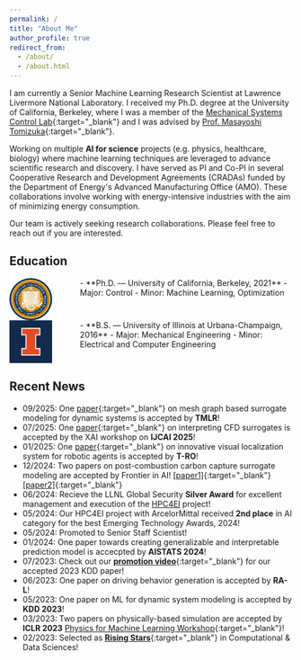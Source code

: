 ```yaml
---
permalink: /
title: "About Me"
author_profile: true
redirect_from: 
  - /about/
  - /about.html
---
```


I am currently a Senior Machine Learning Research Scientist at Lawrence Livermore National Laboratory. I received my Ph.D. degree at the University of California, Berkeley, where I was a member of the [Mechanical Systems Control Lab](https://msc.berkeley.edu){:target="_blank"} and I was advised by [Prof. Masayoshi Tomizuka](https://me.berkeley.edu/people/masayoshi-tomizuka/){:target="_blank"}. 

Working on multiple **AI for science** projects (e.g. physics, healthcare, biology) where machine learning techniques are leveraged to advance scientific research and discovery. I have served as PI and Co-PI in several Cooperative Research and Development Agreements (CRADAs) funded by the Department of Energy's Advanced Manufacturing Office (AMO). These collaborations involve working with energy-intensive industries with the aim of minimizing energy consumption. 

Our team is actively seeking research collaborations. Please feel free to reach out if you are interested.

## Education

<img style="float: left; margin-right: 50px" src="/images/UCB.jpg" width="15%">
- **Ph.D. — University of California, Berkeley, 2021**
  - Major: Control          
  - Minor: Machine Learning, Optimization
  <br clear="left"/>

<img style="float: left; margin-right: 50px;" src="/images/UIUC.jpg" width="15%">
- **B.S. — University of Illinois at Urbana-Champaign, 2016**
  - Major: Mechanical Engineering
  - Minor: Electrical and Computer Engineering
  <br clear="left"/>

## Recent News
- 09/2025: One [paper](https://arxiv.org/pdf/2509.10659?){:target="_blank"} on mesh graph based surrogate modeling for dynamic systems is accepted by **TMLR**!
- 07/2025: One [paper](https://arxiv.org/pdf/2507.16069){:target="_blank"} on interpreting CFD surrogates is accepted by the XAI workshop on **IJCAI 2025**!
- 01/2025: One [paper](https://ieeexplore.ieee.org/abstract/document/10842457){:target="_blank"} on innovative visual localization system for robotic agents is accepted by **T-RO**!
- 12/2024: Two papers on post-combustion carbon capture surrogate modeling are accepted by Frontier in AI! [[paper1]](https://www.frontiersin.org/journals/artificial-intelligence/articles/10.3389/frai.2024.1441934/full){:target="_blank"} [[paper2]](https://www.frontiersin.org/journals/artificial-intelligence/articles/10.3389/frai.2024.1441985/full){:target="_blank"}
- 06/2024: Recieve the LLNL Global Security **Silver Award** for excellent management and execution of the [HPC4EI](https://hpc4energyinnovation.llnl.gov/) project!
- 05/2024: Our HPC4EI project with ArcelorMittal received **2nd place** in AI category for the best Emerging Technology Awards, 2024!
- 05/2024: Promoted to Senior Staff Scientist!
- 01/2024: One paper towards creating generalizable and interpretable prediction model is accecpted by **AISTATS 2024**!
- 07/2023: Check out our [**promotion video**](https://youtu.be/R_CKSwgW5lg){:target="_blank"} for our accepted 2023 KDD paper! 
- 06/2023: One paper on driving behavior generation is accepted by **RA-L**!
- 05/2023: One paper on ML for dynamic system modeling is accepted by **KDD 2023**!
- 03/2023: Two papers on physically-based simulation are accepted by **ICLR 2023** [Physics for Machine Learning Workshop](https://physics4ml.github.io/){:target="_blank"}!
- 02/2023: Selected as [**Rising Stars**](https://risingstars.oden.utexas.edu/){:target="_blank"} in Computational & Data Sciences!
